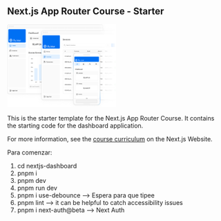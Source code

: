 ## Next.js App Router Course - Starter

<img src="https://github.com/CeciliaBPerdomo/CursoNext.js/blob/master/public/hero-desktop.png" style="width: 50%">

This is the starter template for the Next.js App Router Course. It contains the starting code for the dashboard application.

For more information, see the [course curriculum](https://nextjs.org/learn) on the Next.js Website.

Para comenzar: 
1. cd nextjs-dashboard
2. pnpm i
3. pnpm dev
4. pnpm run dev
5. pnpm i use-debounce --> Espera para que tipee
6. pnpm lint --> it can be helpful to catch accessibility issues 
7. pnpm i next-auth@beta --> Next Auth